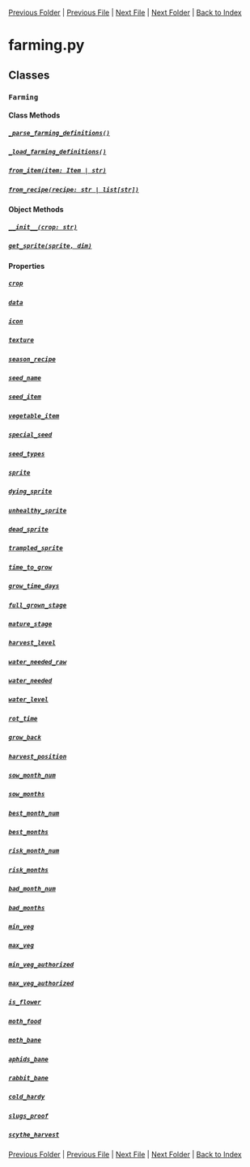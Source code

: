 [Previous Folder](../lists/attachment_list.md) | [Previous File](evolved_recipe.md) | [Next File](fixing.md) | [Next Folder](../parser/distribution_container_parser.md) | [Back to Index](../../index.md)

# farming.py

## Classes

### `Farming`
#### Class Methods
##### [`_parse_farming_definitions()`](https://github.com/Vaileasys/pz-wiki_parser/blob/main/scripts/objects/farming.py#L13)
##### [`_load_farming_definitions()`](https://github.com/Vaileasys/pz-wiki_parser/blob/main/scripts/objects/farming.py#L40)
##### [`from_item(item: Item | str)`](https://github.com/Vaileasys/pz-wiki_parser/blob/main/scripts/objects/farming.py#L64)
##### [`from_recipe(recipe: str | list[str])`](https://github.com/Vaileasys/pz-wiki_parser/blob/main/scripts/objects/farming.py#L79)
#### Object Methods
##### [`__init__(crop: str)`](https://github.com/Vaileasys/pz-wiki_parser/blob/main/scripts/objects/farming.py#L89)
##### [`get_sprite(sprite, dim)`](https://github.com/Vaileasys/pz-wiki_parser/blob/main/scripts/objects/farming.py#L93)
#### Properties
##### [`crop`](https://github.com/Vaileasys/pz-wiki_parser/blob/main/scripts/objects/farming.py#L114)
##### [`data`](https://github.com/Vaileasys/pz-wiki_parser/blob/main/scripts/objects/farming.py#L118)
##### [`icon`](https://github.com/Vaileasys/pz-wiki_parser/blob/main/scripts/objects/farming.py#L122)
##### [`texture`](https://github.com/Vaileasys/pz-wiki_parser/blob/main/scripts/objects/farming.py#L126)
##### [`season_recipe`](https://github.com/Vaileasys/pz-wiki_parser/blob/main/scripts/objects/farming.py#L130)
##### [`seed_name`](https://github.com/Vaileasys/pz-wiki_parser/blob/main/scripts/objects/farming.py#L134)
##### [`seed_item`](https://github.com/Vaileasys/pz-wiki_parser/blob/main/scripts/objects/farming.py#L141)
##### [`vegetable_item`](https://github.com/Vaileasys/pz-wiki_parser/blob/main/scripts/objects/farming.py#L147)
##### [`special_seed`](https://github.com/Vaileasys/pz-wiki_parser/blob/main/scripts/objects/farming.py#L151)
##### [`seed_types`](https://github.com/Vaileasys/pz-wiki_parser/blob/main/scripts/objects/farming.py#L155)
##### [`sprite`](https://github.com/Vaileasys/pz-wiki_parser/blob/main/scripts/objects/farming.py#L161)
##### [`dying_sprite`](https://github.com/Vaileasys/pz-wiki_parser/blob/main/scripts/objects/farming.py#L165)
##### [`unhealthy_sprite`](https://github.com/Vaileasys/pz-wiki_parser/blob/main/scripts/objects/farming.py#L169)
##### [`dead_sprite`](https://github.com/Vaileasys/pz-wiki_parser/blob/main/scripts/objects/farming.py#L173)
##### [`trampled_sprite`](https://github.com/Vaileasys/pz-wiki_parser/blob/main/scripts/objects/farming.py#L177)
##### [`time_to_grow`](https://github.com/Vaileasys/pz-wiki_parser/blob/main/scripts/objects/farming.py#L183)
##### [`grow_time_days`](https://github.com/Vaileasys/pz-wiki_parser/blob/main/scripts/objects/farming.py#L187)
##### [`full_grown_stage`](https://github.com/Vaileasys/pz-wiki_parser/blob/main/scripts/objects/farming.py#L191)
##### [`mature_stage`](https://github.com/Vaileasys/pz-wiki_parser/blob/main/scripts/objects/farming.py#L195)
##### [`harvest_level`](https://github.com/Vaileasys/pz-wiki_parser/blob/main/scripts/objects/farming.py#L199)
##### [`water_needed_raw`](https://github.com/Vaileasys/pz-wiki_parser/blob/main/scripts/objects/farming.py#L203)
##### [`water_needed`](https://github.com/Vaileasys/pz-wiki_parser/blob/main/scripts/objects/farming.py#L207)
##### [`water_level`](https://github.com/Vaileasys/pz-wiki_parser/blob/main/scripts/objects/farming.py#L211)
##### [`rot_time`](https://github.com/Vaileasys/pz-wiki_parser/blob/main/scripts/objects/farming.py#L215)
##### [`grow_back`](https://github.com/Vaileasys/pz-wiki_parser/blob/main/scripts/objects/farming.py#L219)
##### [`harvest_position`](https://github.com/Vaileasys/pz-wiki_parser/blob/main/scripts/objects/farming.py#L223)
##### [`sow_month_num`](https://github.com/Vaileasys/pz-wiki_parser/blob/main/scripts/objects/farming.py#L229)
##### [`sow_months`](https://github.com/Vaileasys/pz-wiki_parser/blob/main/scripts/objects/farming.py#L233)
##### [`best_month_num`](https://github.com/Vaileasys/pz-wiki_parser/blob/main/scripts/objects/farming.py#L237)
##### [`best_months`](https://github.com/Vaileasys/pz-wiki_parser/blob/main/scripts/objects/farming.py#L241)
##### [`risk_month_num`](https://github.com/Vaileasys/pz-wiki_parser/blob/main/scripts/objects/farming.py#L245)
##### [`risk_months`](https://github.com/Vaileasys/pz-wiki_parser/blob/main/scripts/objects/farming.py#L249)
##### [`bad_month_num`](https://github.com/Vaileasys/pz-wiki_parser/blob/main/scripts/objects/farming.py#L253)
##### [`bad_months`](https://github.com/Vaileasys/pz-wiki_parser/blob/main/scripts/objects/farming.py#L257)
##### [`min_veg`](https://github.com/Vaileasys/pz-wiki_parser/blob/main/scripts/objects/farming.py#L263)
##### [`max_veg`](https://github.com/Vaileasys/pz-wiki_parser/blob/main/scripts/objects/farming.py#L267)
##### [`min_veg_authorized`](https://github.com/Vaileasys/pz-wiki_parser/blob/main/scripts/objects/farming.py#L271)
##### [`max_veg_authorized`](https://github.com/Vaileasys/pz-wiki_parser/blob/main/scripts/objects/farming.py#L275)
##### [`is_flower`](https://github.com/Vaileasys/pz-wiki_parser/blob/main/scripts/objects/farming.py#L281)
##### [`moth_food`](https://github.com/Vaileasys/pz-wiki_parser/blob/main/scripts/objects/farming.py#L285)
##### [`moth_bane`](https://github.com/Vaileasys/pz-wiki_parser/blob/main/scripts/objects/farming.py#L289)
##### [`aphids_bane`](https://github.com/Vaileasys/pz-wiki_parser/blob/main/scripts/objects/farming.py#L293)
##### [`rabbit_bane`](https://github.com/Vaileasys/pz-wiki_parser/blob/main/scripts/objects/farming.py#L297)
##### [`cold_hardy`](https://github.com/Vaileasys/pz-wiki_parser/blob/main/scripts/objects/farming.py#L301)
##### [`slugs_proof`](https://github.com/Vaileasys/pz-wiki_parser/blob/main/scripts/objects/farming.py#L305)
##### [`scythe_harvest`](https://github.com/Vaileasys/pz-wiki_parser/blob/main/scripts/objects/farming.py#L309)


[Previous Folder](../lists/attachment_list.md) | [Previous File](evolved_recipe.md) | [Next File](fixing.md) | [Next Folder](../parser/distribution_container_parser.md) | [Back to Index](../../index.md)
